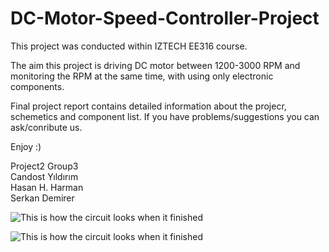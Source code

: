 # DC-Motor-Speed-Controller-Project
This project was conducted within IZTECH EE316 course.

The aim this project is driving DC motor between 1200-3000 RPM and monitoring the RPM at the same time, with using only electronic components.

Final project report contains detailed information about the projecr, schemetics and component list.
If you have problems/suggestions you can ask/conribute us.

Enjoy :)

Project2 Group3<br/>
Candost Yıldırım<br/>
Hasan H. Harman<br/>
Serkan Demirer

![This is how the circuit looks when it finished](https://github.com/hasanharman/DC-Motor-Speed-Controller-Project/blob/master/Project.png)

![This is how the circuit looks when it finished](https://github.com/hasanharman/DC-Motor-Speed-Controller-Project/blob/master/project.gif)
